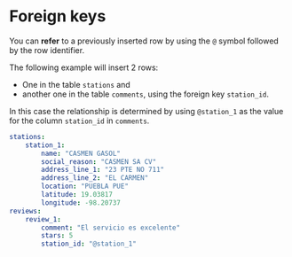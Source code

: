 # Foreign keys

You can **refer** to a previously inserted row by using the `@` symbol followed by the
row identifier. 

The following example will insert 2 rows:

* One in the table `stations` and 
* another one in the table `comments`, using the foreign key `station_id`. 

In this case the relationship is determined by using `@station_1` as the value for 
the column `station_id` in `comments`.

```yaml
stations:
    station_1:
        name: "CASMEN GASOL"
        social_reason: "CASMEN SA CV"
        address_line_1: "23 PTE NO 711"
        address_line_2: "EL CARMEN"
        location: "PUEBLA PUE"
        latitude: 19.03817
        longitude: -98.20737
reviews:
    review_1:
        comment: "El servicio es excelente"
        stars: 5
        station_id: "@station_1"
```
